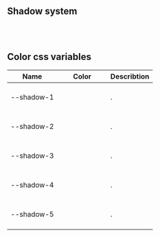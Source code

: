## Shadow system

<hhl-live-editor title="Shadow" htmlCode='
    <template>
    <H_flex>
      <div class="shadow-0">shadow-0</div>
      <div class="shadow-1">shadow-1</div>
      <div class="shadow-2">shadow-2</div>
      <div class="shadow-3">shadow-3</div>
      <div class="shadow-4">shadow-4</div>
      <div class="shadow-5">shadow-5</div>
    </H_flex>
    </template>
    <xstyle>
      div div {
        padding: 20px; 
        text-align: center;
      }
    </xstyle>
'>
</hhl-live-editor>

<br/>
<br/>

## Color css variables

| Name       | Color                                  | Describtion |
| ---------- | -------------------------------------- | ----------- |
| --shadow-1 | <div class="boxCssVar shadow-1"></div> | .           |
| --shadow-2 | <div class="boxCssVar shadow-2"></div> | .           |
| --shadow-3 | <div class="boxCssVar shadow-3"></div> | .           |
| --shadow-4 | <div class="boxCssVar shadow-4"></div> | .           |
| --shadow-5 | <div class="boxCssVar shadow-5"></div> | .           |

<br/>

<style>
.boxCssVar {
    height: 40px;
    width: 100px;
    display: flex;
    justify-content: center;
    align-items: center;
    margin: auto;
    margin-top: 11px;
    margin-bottom: 11px;
}
</style>
